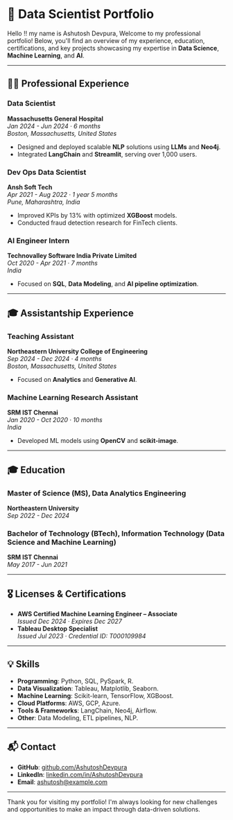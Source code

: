 # 🚀 Data Scientist Portfolio

Hello !! my name is Ashutosh Devpura, Welcome to my professional portfolio! Below, you'll find an overview of my experience, education, certifications, and key projects showcasing my expertise in **Data Science**, **Machine Learning**, and **AI**.

---

## 🧑‍💻 Professional Experience

### **Data Scientist**  
**Massachusetts General Hospital**  
*Jan 2024 - Jun 2024 · 6 months*  
*Boston, Massachusetts, United States*  
- Designed and deployed scalable **NLP** solutions using **LLMs** and **Neo4j**.  
- Integrated **LangChain** and **Streamlit**, serving over 1,000 users.  

### **Dev Ops Data Scientist**  
**Ansh Soft Tech**  
*Apr 2021 - Aug 2022 · 1 year 5 months*  
*Pune, Maharashtra, India*  
- Improved KPIs by 13% with optimized **XGBoost** models.  
- Conducted fraud detection research for FinTech clients.  

### **AI Engineer Intern**  
**Technovalley Software India Private Limited**  
*Oct 2020 - Apr 2021 · 7 months*  
*India*  
- Focused on **SQL**, **Data Modeling**, and **AI pipeline optimization**.  


---

## 🎓 Assistantship Experience

### **Teaching Assistant**  
**Northeastern University College of Engineering**  
*Sep 2024 - Dec 2024 · 4 months*  
*Boston, Massachusetts, United States*  
- Focused on **Analytics** and **Generative AI**.  

### **Machine Learning Research Assistant**  
**SRM IST Chennai**  
*Jan 2020 - Oct 2020 · 10 months*  
*India*  
- Developed ML models using **OpenCV** and **scikit-image**.  
---

## 🎓 Education

### **Master of Science (MS), Data Analytics Engineering**  
**Northeastern University**  
*Sep 2022 - Dec 2024*  

### **Bachelor of Technology (BTech), Information Technology (Data Science and Machine Learning)**  
**SRM IST Chennai**  
*May 2017 - Jun 2021*  

---

## 🎖 Licenses & Certifications

- **AWS Certified Machine Learning Engineer – Associate**  
  *Issued Dec 2024 · Expires Dec 2027*  
- **Tableau Desktop Specialist**  
  *Issued Jul 2023 · Credential ID: T000109984*  

---

## 💡 Skills

- **Programming**: Python, SQL, PySpark, R.  
- **Data Visualization**: Tableau, Matplotlib, Seaborn.  
- **Machine Learning**: Scikit-learn, TensorFlow, XGBoost.  
- **Cloud Platforms**: AWS, GCP, Azure.  
- **Tools & Frameworks**: LangChain, Neo4j, Airflow.  
- **Other**: Data Modeling, ETL pipelines, NLP.  

---

## 📬 Contact

- **GitHub**: [github.com/AshutoshDevpura](https://github.com/AshutoshDevpura)  
- **LinkedIn**: [linkedin.com/in/AshutoshDevpura](https://linkedin.com/in/AshutoshDevpura)  
- **Email**: [ashutosh@example.com](mailto:ashutosh@example.com)  

---

Thank you for visiting my portfolio! I'm always looking for new challenges and opportunities to make an impact through data-driven solutions.
